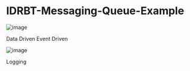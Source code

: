 # IDRBT-Messaging-Queue-Example


![image](https://user-images.githubusercontent.com/40380941/233686056-d005445f-588c-4907-acad-d64e3055381e.png)

Data Driven
Event Driven

![image](https://user-images.githubusercontent.com/40380941/233686729-5cef128f-c160-431e-b73c-4395b41e849d.png)

Logging


